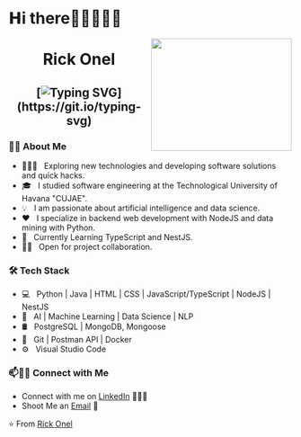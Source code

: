 # 𝗛i there👋🏼👨🏼‍💻

<img align="right" height="200" width="250" src="https://media.giphy.com/media/ao9DUiTKH60XS/giphy.gif"/>

<h1 align="center">
Rick Onel

  
   <h2 align="center">
    
  [![Typing SVG](https://readme-typing-svg.herokuapp.com?duration=3000&center=true&width=450&lines=Welcome+to+my+Github+Page!;I'm+Ricardo.;I'm+a+software+engineer;and+web+developer;specilize+in+backend;and+data+analysis.;I'm+always+expanding+my+tech+stack!)](https://git.io/typing-svg)

<h3> 🐱‍👤 About Me </h3>

- 🧘🏼‍♂️ &nbsp; Exploring new technologies and developing software solutions and quick hacks.
- 🎓 &nbsp; I studied software engineering at the Technological University of Havana "CUJAE".
- 💡 &nbsp; I am passionate about artificial intelligence and data science.
- ❤️ &nbsp; I specialize in backend web development with NodeJS and data mining with Python.
- 🌱 &nbsp; Currently Learning TypeScript and NestJS.
- 🤝🏻 &nbsp; Open for project collaboration. 

<h3>🛠 Tech Stack</h3>

- 💻 &nbsp; Python | Java | HTML | CSS | JavaScript/TypeScript | NodeJS | NestJS
- 🧲 &nbsp; AI | Machine Learning | Data Science | NLP  
- 🛢 &nbsp; PostgreSQL | MongoDB, Mongoose
- 🔧 &nbsp; Git | Postman API | Docker
- ⚙️ &nbsp; Visual Studio Code


### 📫🤝🏻 Connect with Me

 - Connect with me on [LinkedIn](https://www.linkedin.com/in/rickonel/) 👨🏻‍💻
 - Shoot Me an [Email](rickonel@icloud.com) 💌





 ⭐️ From [Rick Onel](https://github.com/rickonel)
